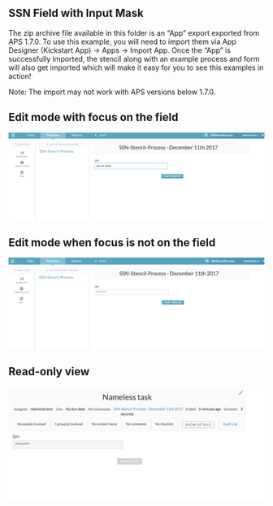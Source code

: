## SSN Field with Input Mask

The zip archive file available in this folder is an “App” export exported from APS 1.7.0. To use this example, you will need to import them via App Designer (Kickstart App) -> Apps -> Import App. Once the “App” is successfully imported, the stencil along with an example process and form will also get imported which will make it easy for you to see this examples in action!

Note: The import may not work with APS versions below 1.7.0.

## Edit mode with focus on the field

![Data Source Config](edit-mode.png)

## Edit mode when focus is not on the field

![Data Source Config](edit-mode-on-blur.png)

## Read-only view

![Data Source Config](readonly-view.png)

